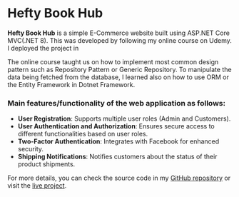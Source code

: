 # Hefty Book Hub

**Hefty Book Hub** is a simple E-Commerce website built using ASP.NET Core MVC(.NET 8). This was developed by following my online course on Udemy. I deployed the project in

The online course taught us on how to implement most common design pattern such as Repository Pattern or Generic Repository. To manipulate the data being fetched from the database, I learned also on how to use ORM or the Entity Framework in Dotnet Framework.

### Main features/functionality of the web application as follows:

- **User Registration**: Supports multiple user roles (Admin and Customers).
- **User Authentication and Authorization**: Ensures secure access to different functionalities based on user roles.
- **Two-Factor Authentication**: Integrates with Facebook for enhanced security.
- **Shipping Notifications**: Notifies customers about the status of their product shipments.

For more details, you can check the source code in my [GitHub repository](https://github.com/sivatejachakka/HeftyHubStore) or visit the [live project](your-live-link).
